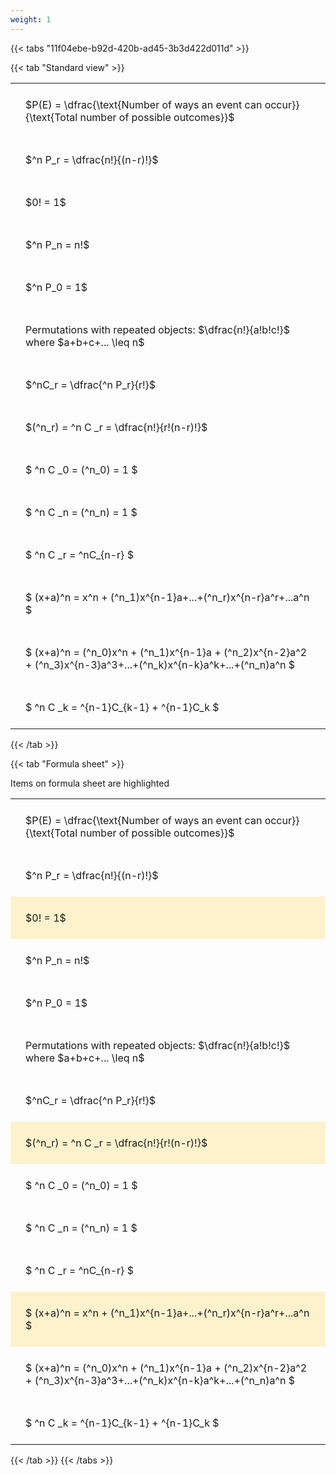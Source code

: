 ```yaml
---
weight: 1
---
```


{{< tabs "11f04ebe-b92d-420b-ad45-3b3d422d011d" >}}

{{< tab "Standard view" >}}

<style type="text/css">
#T_e5d91 th.col_heading {
  text-align: left;
  font-size: 1em;
}
#T_e5d91 td {
  text-align: left;
  font-size: 1em;
  padding: 1.5em;
}
</style>
<table id="T_e5d91">
  <thead>
  </thead>
  <tbody>
    <tr>
      <td id="T_e5d91_row0_col0" class="data row0 col0" >$P(E) = \dfrac{\text{Number of ways an event can occur}}{\text{Total number of possible outcomes}}$</td>
    </tr>
    <tr>
      <td id="T_e5d91_row1_col0" class="data row1 col0" >$^n P_r = \dfrac{n!}{(n-r)!}$</td>
    </tr>
    <tr>
      <td id="T_e5d91_row2_col0" class="data row2 col0" >$0! = 1$</td>
    </tr>
    <tr>
      <td id="T_e5d91_row3_col0" class="data row3 col0" >$^n P_n = n!$</td>
    </tr>
    <tr>
      <td id="T_e5d91_row4_col0" class="data row4 col0" >$^n P_0 = 1$</td>
    </tr>
    <tr>
      <td id="T_e5d91_row5_col0" class="data row5 col0" >Permutations with repeated objects: $\dfrac{n!}{a!b!c!}$ where $a+b+c+... \leq n$</td>
    </tr>
    <tr>
      <td id="T_e5d91_row6_col0" class="data row6 col0" >$^nC_r = \dfrac{^n P_r}{r!}$</td>
    </tr>
    <tr>
      <td id="T_e5d91_row7_col0" class="data row7 col0" >$(^n_r) = ^n C _r = \dfrac{n!}{r!(n-r)!}$</td>
    </tr>
    <tr>
      <td id="T_e5d91_row8_col0" class="data row8 col0" >$ ^n C _0 = (^n_0) = 1 $</td>
    </tr>
    <tr>
      <td id="T_e5d91_row9_col0" class="data row9 col0" >$ ^n C _n = (^n_n) = 1 $</td>
    </tr>
    <tr>
      <td id="T_e5d91_row10_col0" class="data row10 col0" >$ ^n C _r = ^nC_{n-r} $</td>
    </tr>
    <tr>
      <td id="T_e5d91_row11_col0" class="data row11 col0" >$ (x+a)^n = x^n + (^n_1)x^{n-1}a+...+(^n_r)x^{n-r}a^r+...a^n    $</td>
    </tr>
    <tr>
      <td id="T_e5d91_row12_col0" class="data row12 col0" >$ (x+a)^n = (^n_0)x^n + (^n_1)x^{n-1}a + (^n_2)x^{n-2}a^2 + (^n_3)x^{n-3}a^3+...+(^n_k)x^{n-k}a^k+...+(^n_n)a^n $</td>
    </tr>
    <tr>
      <td id="T_e5d91_row13_col0" class="data row13 col0" >$ ^n C _k = ^{n-1}C_{k-1} + ^{n-1}C_k $</td>
    </tr>
  </tbody>
</table>
{{< /tab >}}

{{< tab "Formula sheet" >}}

Items on formula sheet are highlighted 
<br>
<style type="text/css">
#T_a8c32 th.col_heading {
  text-align: left;
  font-size: 1em;
}
#T_a8c32 td {
  text-align: left;
  font-size: 1em;
  padding: 1.5em;
}
#T_a8c32_row0_col0, #T_a8c32_row1_col0, #T_a8c32_row3_col0, #T_a8c32_row4_col0, #T_a8c32_row5_col0, #T_a8c32_row6_col0, #T_a8c32_row8_col0, #T_a8c32_row9_col0, #T_a8c32_row10_col0, #T_a8c32_row12_col0, #T_a8c32_row13_col0 {
  background-color: rgba(0,0,0,0);
}
#T_a8c32_row2_col0, #T_a8c32_row7_col0, #T_a8c32_row11_col0 {
  background-color: rgba(255,194,10, 0.2);
}
</style>
<table id="T_a8c32">
  <thead>
  </thead>
  <tbody>
    <tr>
      <td id="T_a8c32_row0_col0" class="data row0 col0" >$P(E) = \dfrac{\text{Number of ways an event can occur}}{\text{Total number of possible outcomes}}$</td>
    </tr>
    <tr>
      <td id="T_a8c32_row1_col0" class="data row1 col0" >$^n P_r = \dfrac{n!}{(n-r)!}$</td>
    </tr>
    <tr>
      <td id="T_a8c32_row2_col0" class="data row2 col0" >$0! = 1$</td>
    </tr>
    <tr>
      <td id="T_a8c32_row3_col0" class="data row3 col0" >$^n P_n = n!$</td>
    </tr>
    <tr>
      <td id="T_a8c32_row4_col0" class="data row4 col0" >$^n P_0 = 1$</td>
    </tr>
    <tr>
      <td id="T_a8c32_row5_col0" class="data row5 col0" >Permutations with repeated objects: $\dfrac{n!}{a!b!c!}$ where $a+b+c+... \leq n$</td>
    </tr>
    <tr>
      <td id="T_a8c32_row6_col0" class="data row6 col0" >$^nC_r = \dfrac{^n P_r}{r!}$</td>
    </tr>
    <tr>
      <td id="T_a8c32_row7_col0" class="data row7 col0" >$(^n_r) = ^n C _r = \dfrac{n!}{r!(n-r)!}$</td>
    </tr>
    <tr>
      <td id="T_a8c32_row8_col0" class="data row8 col0" >$ ^n C _0 = (^n_0) = 1 $</td>
    </tr>
    <tr>
      <td id="T_a8c32_row9_col0" class="data row9 col0" >$ ^n C _n = (^n_n) = 1 $</td>
    </tr>
    <tr>
      <td id="T_a8c32_row10_col0" class="data row10 col0" >$ ^n C _r = ^nC_{n-r} $</td>
    </tr>
    <tr>
      <td id="T_a8c32_row11_col0" class="data row11 col0" >$ (x+a)^n = x^n + (^n_1)x^{n-1}a+...+(^n_r)x^{n-r}a^r+...a^n    $</td>
    </tr>
    <tr>
      <td id="T_a8c32_row12_col0" class="data row12 col0" >$ (x+a)^n = (^n_0)x^n + (^n_1)x^{n-1}a + (^n_2)x^{n-2}a^2 + (^n_3)x^{n-3}a^3+...+(^n_k)x^{n-k}a^k+...+(^n_n)a^n $</td>
    </tr>
    <tr>
      <td id="T_a8c32_row13_col0" class="data row13 col0" >$ ^n C _k = ^{n-1}C_{k-1} + ^{n-1}C_k $</td>
    </tr>
  </tbody>
</table>
{{< /tab >}}
{{< /tabs >}}